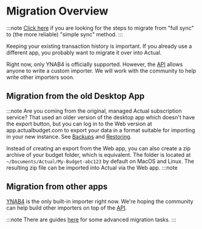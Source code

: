 # Migration Overview

:::note
[Click here](simple-sync) if you are looking for the steps to migrate from "full sync" to (the more reliable) "simple sync" method.
:::

Keeping your existing transaction history is important. If you already use a different app, you probably want to migrate it over into Actual.

Right now, only YNAB4 is officially supported. However, the [API](/developers/API/) allows anyone to write a custom importer. We will work with the community to help write other importers soon.

## Migration from the old Desktop App

:::note
Are you coming from the original, managed Actual subscription service? That used an older version of the desktop app which doesn't have the export button, but you can log in to the Web version at app.actualbudget.com to export your data in a format suitable for importing in your new instance. See [Backups](https://actualbudget.github.io/docs/Backup-Restore/Backups) and [Restoring](https://actualbudget.github.io/docs/Backup-restore/Restore).

Instead of creating an export from the Web app, you can also create a zip archive of your budget folder, which is equivalent. The folder is located at `~/Documents/Actual/My-Budget-abc123` by default on MacOS and Linux. The resulting zip file can be imported into Actual via the Web app.
:::note

## Migration from other apps

[YNAB4](ynab4) is the only built-in importer right now. We're hoping the community can help build other importers on top of the [API](/developers/API/).

:::note
There are guides [here](../../Advanced/advanced-intro) for some advanced migration tasks.
:::
